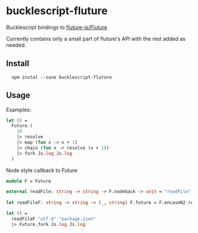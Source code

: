 # bucklescript-fluture

  Bucklescript bindings to [fluture-js/Fluture](https://github.com/fluture-js/Fluture)

  Currently contains only a small part of fluture's API with the rest added as needed. 

## Install
      npm instal --save bucklescript-fluture

## Usage
  Examples: 

```OCaml
let () = 
  Future.(
    10 
    |> resolve 
    |> map (fun x -> x + 1)
    |> chain (fun x -> resolve (x + 1))
    |> fork Js.log Js.log
  )
```

Node style callback to Future

```OCaml
module F = Future

external readFile: string -> string -> F.nodeback -> unit = "readFile"[@@bs.module "fs"]
    
let readFileF: string -> string -> (_, string) F.future = F.encaseN2 readFile

let () = 
  readFileF "utf-8" "package.json"
  |> Future.fork Js.log Js.log
```